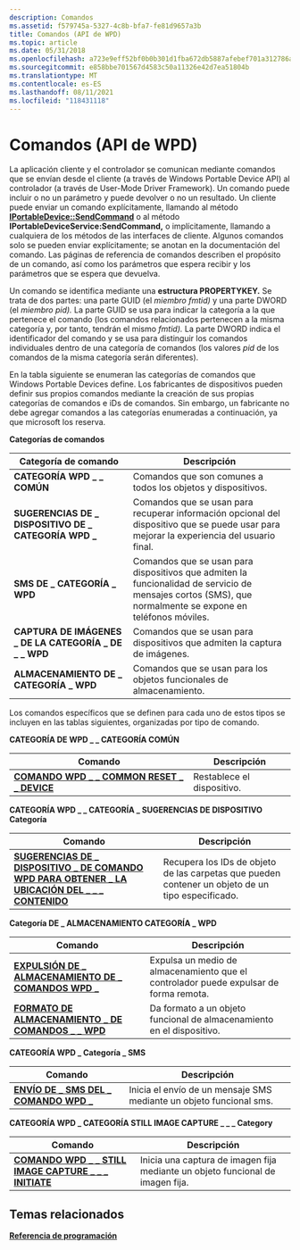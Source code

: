 ```yaml
---
description: Comandos
ms.assetid: f579745a-5327-4c8b-bfa7-fe81d9657a3b
title: Comandos (API de WPD)
ms.topic: article
ms.date: 05/31/2018
ms.openlocfilehash: a723e9eff52bf0b0b301d1fba672db5887afebef701a312786aeafb4decb733f
ms.sourcegitcommit: e858bbe701567d4583c50a11326e42d7ea51804b
ms.translationtype: MT
ms.contentlocale: es-ES
ms.lasthandoff: 08/11/2021
ms.locfileid: "118431118"
---
```

# <a name="commands-wpd-api"></a>Comandos (API de WPD)

La aplicación cliente y el controlador se comunican mediante comandos que se envían desde el cliente (a través de Windows Portable Device API) al controlador (a través de User-Mode Driver Framework). Un comando puede incluir o no un parámetro y puede devolver o no un resultado. Un cliente puede enviar un comando explícitamente, llamando al método [**IPortableDevice::SendCommand**](/windows/desktop/api/PortableDeviceApi/nf-portabledeviceapi-iportabledevice-sendcommand) o al método **IPortableDeviceService:SendCommand,** o implícitamente, llamando a cualquiera de los métodos de las interfaces de cliente. Algunos comandos solo se pueden enviar explícitamente; se anotan en la documentación del comando. Las páginas de referencia de comandos describen el propósito de un comando, así como los parámetros que espera recibir y los parámetros que se espera que devuelva.

Un comando se identifica mediante una **estructura PROPERTYKEY.** Se trata de dos partes: una parte GUID (el *miembro fmtid)* y una parte DWORD (el *miembro pid).* La parte GUID se usa para indicar la categoría a la que pertenece el comando (los comandos relacionados pertenecen a la misma categoría y, por tanto, tendrán el mismo *fmtid).* La parte DWORD indica el identificador del comando y se usa para distinguir los comandos individuales dentro de una categoría de comandos (los valores *pid* de los comandos de la misma categoría serán diferentes).

En la tabla siguiente se enumeran las categorías de comandos que Windows Portable Devices define. Los fabricantes de dispositivos pueden definir sus propios comandos mediante la creación de sus propias categorías de comandos e iDs de comandos. Sin embargo, un fabricante no debe agregar comandos a las categorías enumeradas a continuación, ya que microsoft los reserva.

**Categorías de comandos**



| Categoría de comando                         | Descripción                                                                                                                             |
|------------------------------------------|-----------------------------------------------------------------------------------------------------------------------------------------|
| **CATEGORÍA WPD \_ \_ COMÚN**                | Comandos que son comunes a todos los objetos y dispositivos.                                                                                    |
| **SUGERENCIAS DE \_ DISPOSITIVO DE \_ CATEGORÍA WPD \_**         | Comandos que se usan para recuperar información opcional del dispositivo que se puede usar para mejorar la experiencia del usuario final.                         |
| **SMS DE \_ CATEGORÍA \_ WPD**                   | Comandos que se usan para dispositivos que admiten la funcionalidad de servicio de mensajes cortos (SMS), que normalmente se expone en teléfonos móviles. |
| **CAPTURA DE IMÁGENES \_ DE LA CATEGORÍA \_ DE \_ \_ WPD** | Comandos que se usan para dispositivos que admiten la captura de imágenes.                                                                    |
| **ALMACENAMIENTO DE \_ CATEGORÍA \_ WPD**               | Comandos que se usan para los objetos funcionales de almacenamiento.                                                                                  |



 

Los comandos específicos que se definen para cada uno de estos tipos se incluyen en las tablas siguientes, organizadas por tipo de comando.

**CATEGORÍA DE WPD \_ \_ CATEGORÍA COMÚN**



| Comando                                                                                | Descripción        |
|----------------------------------------------------------------------------------------|--------------------|
| [**COMANDO WPD \_ \_ COMMON RESET \_ \_ DEVICE**](wpd-command-common-reset-device-command.md) | Restablece el dispositivo. |



 

**CATEGORÍA WPD \_ \_ CATEGORÍA \_ SUGERENCIAS DE DISPOSITIVO Categoría**



| Comando                                                                                                              | Descripción                                                                      |
|----------------------------------------------------------------------------------------------------------------------|----------------------------------------------------------------------------------|
| [**SUGERENCIAS DE \_ DISPOSITIVO \_ DE COMANDO WPD PARA OBTENER \_ LA UBICACIÓN DEL \_ \_ \_ CONTENIDO**](wpd-command-device-hints-get-content-location-command.md) | Recupera los IDs de objeto de las carpetas que pueden contener un objeto de un tipo especificado. |



 

**Categoría DE \_ ALMACENAMIENTO CATEGORÍA \_ WPD**



| Comando                                                                     | Descripción                                                         |
|-----------------------------------------------------------------------------|---------------------------------------------------------------------|
| [**EXPULSIÓN DE \_ ALMACENAMIENTO DE \_ COMANDOS WPD \_**](wpd-command-storage-eject-command.md)   | Expulsa un medio de almacenamiento que el controlador puede expulsar de forma remota. |
| [**FORMATO DE ALMACENAMIENTO \_ DE COMANDOS \_ \_ WPD**](wpd-command-storage-format-command.md) | Da formato a un objeto funcional de almacenamiento en el dispositivo.                  |



 

**CATEGORÍA WPD \_ Categoría \_ SMS**



| Comando                                                         | Descripción                                                          |
|-----------------------------------------------------------------|----------------------------------------------------------------------|
| [**ENVÍO DE \_ SMS DEL \_ COMANDO WPD \_**](wpd-command-sms-send-command.md) | Inicia el envío de un mensaje SMS mediante un objeto funcional sms. |



 

**CATEGORÍA WPD \_ CATEGORÍA STILL IMAGE CAPTURE \_ \_ \_ Category**



| Comando                                                                                                   | Descripción                                                         |
|-----------------------------------------------------------------------------------------------------------|---------------------------------------------------------------------|
| [**COMANDO WPD \_ \_ STILL IMAGE CAPTURE \_ \_ \_ INITIATE**](wpd-command-still-image-capture-initiate-command.md) | Inicia una captura de imagen fija mediante un objeto funcional de imagen fija. |



 

## <a name="related-topics"></a>Temas relacionados

<dl> <dt>

[**Referencia de programación**](programming-reference.md)
</dt> </dl>

 

 



